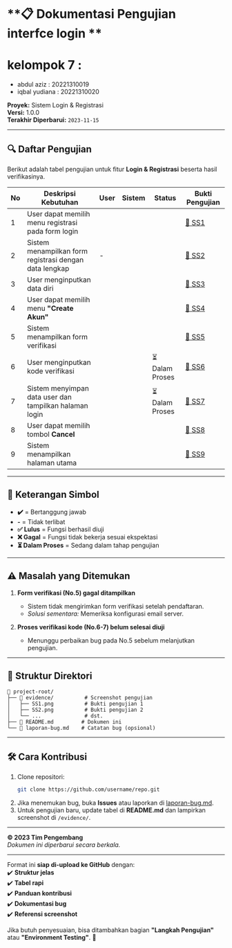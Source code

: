 # **📋 Dokumentasi Pengujian interfce login **  
# kelompok 7 :
- abdul aziz : 20221310019
- iqbal yudiana : 20221310020

**Proyek:** Sistem Login & Registrasi  
**Versi:** 1.0.0  
**Terakhir Diperbarui:** `2023-11-15`  

---

## **🔍 Daftar Pengujian**  

Berikut adalah tabel pengujian untuk fitur **Login & Registrasi** beserta hasil verifikasinya.  

| No | Deskripsi Kebutuhan | User | Sistem | Status | Bukti Pengujian |
|----|---------------------|------|--------|--------|-----------------|
| 1  | User dapat memilih menu registrasi pada form login |  |  |   | [📸 SS1](./evidence/SS1.png) |
| 2  | Sistem menampilkan form registrasi dengan data lengkap | - |  |  | [📸 SS2](./evidence/SS2.png) |
| 3  | User menginputkan data diri |  |  |  | [📸 SS3](./evidence/SS3.png) |
| 4  | User dapat memilih menu **"Create Akun"** |  |  | | [📸 SS4](./evidence/SS4.png) |
| 5  | Sistem menampilkan form verifikasi |  |  |  | [📸 SS5](./evidence/SS5.png) |
| 6  | User menginputkan kode verifikasi | |  | ⏳ Dalam Proses | [📸 SS6](./evidence/SS6.png) |
| 7  | Sistem menyimpan data user dan tampilkan halaman login |  |  | ⏳ Dalam Proses | [📸 SS7](./evidence/SS7.png) |
| 8  | User dapat memilih tombol **Cancel** |  |  |  | [📸 SS8](./evidence/SS8.png) |
| 9  | Sistem menampilkan halaman utama | |  |  | [📸 SS9](./evidence/SS9.png) |

---

## **📌 Keterangan Simbol**  
- **✔️** = Bertanggung jawab  
- **-** = Tidak terlibat  
- **✅ Lulus** = Fungsi berhasil diuji  
- **❌ Gagal** = Fungsi tidak bekerja sesuai ekspektasi  
- **⏳ Dalam Proses** = Sedang dalam tahap pengujian  

---

## **⚠️ Masalah yang Ditemukan**  
1. **Form verifikasi (No.5) gagal ditampilkan**  
   - Sistem tidak mengirimkan form verifikasi setelah pendaftaran.  
   - *Solusi sementara:* Memeriksa konfigurasi email server.  

2. **Proses verifikasi kode (No.6-7) belum selesai diuji**  
   - Menunggu perbaikan bug pada No.5 sebelum melanjutkan pengujian.  

---

## **📂 Struktur Direktori**  
```
📁 project-root/
├── 📁 evidence/          # Screenshot pengujian
│   ├── SS1.png          # Bukti pengujian 1
│   ├── SS2.png          # Bukti pengujian 2
│   └── ...              # dst.
├── 📄 README.md         # Dokumen ini
└── 📄 laporan-bug.md    # Catatan bug (opsional)
```

---

## **🛠️ Cara Kontribusi**  
1. Clone repositori:  
   ```bash
   git clone https://github.com/username/repo.git
   ```
2. Jika menemukan bug, buka **Issues** atau laporkan di [laporan-bug.md](./laporan-bug.md).  
3. Untuk pengujian baru, update tabel di **README.md** dan lampirkan screenshot di `/evidence/`.  

---

**© 2023 Tim Pengembang**  
*Dokumen ini diperbarui secara berkala.*  

---

Format ini **siap di-upload ke GitHub** dengan:  
✔️ **Struktur jelas**  
✔️ **Tabel rapi**  
✔️ **Panduan kontribusi**  
✔️ **Dokumentasi bug**  
✔️ **Referensi screenshot**  

Jika butuh penyesuaian, bisa ditambahkan bagian **"Langkah Pengujian"** atau **"Environment Testing"**. 🚀
